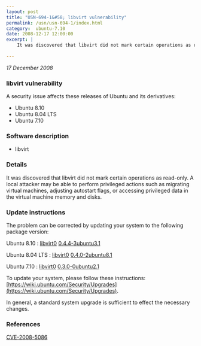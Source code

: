 ```yaml
---
layout: post
title: "USN-694-1&#58; libvirt vulnerability"
permalink: /usn/usn-694-1/index.html
category:  ubuntu-7.10
date: 2008-12-17 12:00:00
excerpt: |
    It was discovered that libvirt did not mark certain operations as read-only. A local attacker may be able to perform privileged actions such as migrating virtual machines, adjusting autostart flags, or accessing privileged data in the virtual machine memory and disks. 
    
--- 
```

 
 

*17 December 2008*

### libvirt vulnerability

A security issue affects these releases of Ubuntu and its derivatives:

* Ubuntu 8.10
* Ubuntu 8.04 LTS
* Ubuntu 7.10

### Software description

* libvirt 

### Details

It was discovered that libvirt did not mark certain operations as read-only. A local attacker may be able to perform privileged actions such as migrating virtual machines, adjusting autostart flags, or accessing privileged data in the virtual machine memory and disks. 

### Update instructions

The problem can be corrected by updating your system to the following package version:

Ubuntu 8.10
 : [libvirt0](https://launchpad.net/ubuntu/+source/libvirt) <span> [0.4.4-3ubuntu3.1](https://launchpad.net/ubuntu/+source/libvirt/0.4.4-3ubuntu3.1) </span> 

Ubuntu 8.04 LTS
 : [libvirt0](https://launchpad.net/ubuntu/+source/libvirt) <span> [0.4.0-2ubuntu8.1](https://launchpad.net/ubuntu/+source/libvirt/0.4.0-2ubuntu8.1) </span> 

Ubuntu 7.10
 : [libvirt0](https://launchpad.net/ubuntu/+source/libvirt) <span> [0.3.0-0ubuntu2.1](https://launchpad.net/ubuntu/+source/libvirt/0.3.0-0ubuntu2.1) </span> 

To update your system, please follow these instructions: [https://wiki.ubuntu.com/Security/Upgrades](https://wiki.ubuntu.com/Security/Upgrades).

In general, a standard system upgrade is sufficient to effect the necessary changes. 

### References

 
 [CVE-2008-5086](http://people.ubuntu.com/~ubuntu-security/cve/CVE-2008-5086)
 

